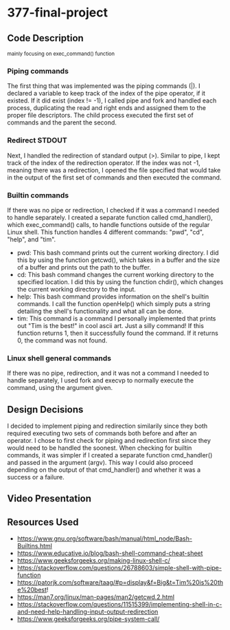 # 377-final-project

## Code Description 
<sub>mainly focusing on exec_command() function</sub>
### Piping commands
The first thing that was implemented was the piping commands (|). I declared a variable to keep track of the index of the pipe operator, if it existed. If it did exist (index != -1), I called pipe and fork and handled each process, duplicating the read and right ends and assigned them to the proper file descriptors. The child process executed the first set of commands and the parent the second. 

### Redirect STDOUT
Next, I handled the redirection of standard output (>). Similar to pipe, I kept track of the index of the redirection operator. If the index was not -1, meaning there was a redirection, I opened the file specified that would take in the output of the first set of commands and then executed the command.

### Builtin commands
If there was no pipe or redirection, I checked if it was a command I needed to handle separately. I created a separate function called cmd_handler(), which exec_command() calls, to handle functions outside of the regular Linux shell. This function handles 4 different commands: "pwd", "cd", "help", and "tim".
* pwd: This bash command prints out the current working directory. I did this by using the function getcwd(), which takes in a buffer and the size of a buffer and prints out the path to the buffer. 
* cd: This bash command changes the current working directory to the specified location. I did this by using the function chdir(), which changes the current working directory to the input. 
* help: This bash command provides information on the shell's builtin commands. I call the function openHelp() which simply puts a string detailing the shell's functionality and what all can be done. 
* tim: This command is a command I personally implemented that prints out "Tim is the best!" in cool ascii art. Just a silly command!
If this function returns 1, then it successfully found the command. If it returns 0, the command was not found.

### Linux shell general commands
If there was no pipe, redirection, and it was not a command I needed to handle separately, I used fork and execvp to normally execute the command, using the argument given.

## Design Decisions
I decided to implement piping and redirection similarily  since they both required executing two sets of commands both before and after an operator. I chose to first check for piping and redirection first since they would need to be handled the soonest. When checking for builtin commands, it was simpler if I created a separate function cmd_handler() and passed in the argument (argv). This way I could also proceed depending on the output of that cmd_handler() and whether it was a success or a failure.

## Video Presentation

## Resources Used
* https://www.gnu.org/software/bash/manual/html_node/Bash-Builtins.html
* https://www.educative.io/blog/bash-shell-command-cheat-sheet
* https://www.geeksforgeeks.org/making-linux-shell-c/
* https://stackoverflow.com/questions/26788603/simple-shell-with-pipe-function
* https://patorjk.com/software/taag/#p=display&f=Big&t=Tim%20is%20the%20best!
* https://man7.org/linux/man-pages/man2/getcwd.2.html
* https://stackoverflow.com/questions/11515399/implementing-shell-in-c-and-need-help-handling-input-output-redirection
* https://www.geeksforgeeks.org/pipe-system-call/
